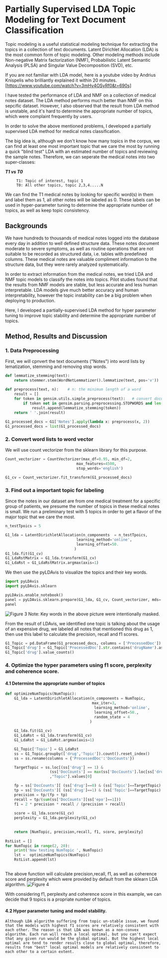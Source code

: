 # Partially Supervised LDA Topic Modeling for Text Document Classification

Topic modeling is a useful statistical modeling technique for extracting the topics in a collection of text documents. Latent Dirichlet Allocation (LDA) is the most common form of topic modeling. Other modeling methods include Non-negative Matrix factorization (NMF), Probabilistic Latent Semantic Analysis (PLSA) and Singular Value Decomposition (SVD), etc.

If you are not familiar with LDA model, here is a youtube video by Andrius Knispelis who brilliantly explained it within 20 minutes.
[https://www.youtube.com/watch?v=3mHy4OSyRf0&t=690s]

I have tested the performance of LDA and NMF on a collection of medical notes dataset. The LDA method performs much better than NMF on this sepcific dataset. However, I also observed that the result from LDA method is unstable, and it's hard to determine the appropriate number of topics, which were complaint frequently by users.

In order to solve the above mentioned problems, I developed a partially supervised LDA method for medical notes classification.

The big idea is, although we don't know how many topics in the corpus, we can find at least one most important topic that we care the most by running a quick "blind test" LDA with an estimated number of topics and reviewing the sample notes. Therefore, we can seperate the medical notes into two super-classes:

**_T1 vs T0_** 

         T1: Topic of interest, topic 1
         T0: All other topics, topic 2,3,4.....N
         
We can find the T1 medical notes by looking for specific word(s) in them and label them as 1, all other notes will be labeled as 0. These labels can be used in hyper-parameter tuning to determine the appropriate number of topics, as well as keep topic consistency.

## Backgrounds

We have hundreds to thousands of medical notes logged into the database every day in addition to well defined structure data. These notes document moderate to severe symptoms, as well as routine operations that are not suitable to be recorded as structured data, i.e. tables with predefined columns. These medical notes are valuable compliment information to the structure data, but they were rarely analyzed systematically. 

In order to extract information from the medical notes, we tried LDA and NMF topic models to classify the notes into topics. Pilot studies found that the results from NMF models are stable, but less accurate and less human interpretable. LDA models give much better accuracy and human interpretability, however the topic instability can be a big problem when deploying to production.

Here, I developed a partially-supervised LDA method for hyper parameter tuning to improve topic stability and determine the appropriate number of topics.

## Method,  Results and Discussion

### 1. Data Preprocessing

First, we will cpnvert the text documents ("Notes") into word lists by lematization, stemming and removing stop words.
```python
def lemmatize_stemming(text):
    return stemmer.stem(WordNetLemmatizer().lemmatize(text, pos='v'))

def preprocess(text, n):    # n: the minimum length of a word
    result = []
    for token in gensim.utils.simple_preprocess(text):   # convert document into tokens
        if token not in gensim.parsing.preprocessing.STOPWORDS and len(token) > n:
            result.append(lemmatize_stemming(token))
    return ' '.join(result)
    
G1_processed_docs = G1['Notes'].apply(lambda x: preprocess(x, 2))
G1_processed_docs = list(G1_processed_docs)

```

### 2. Convert word lists to word vector
We will use count vectorizer from the sklearn library for this purpose.

```python
Count_vectorizer = CountVectorizer(max_df=0.95, min_df=2,
                                max_features=4500,
                                stop_words='english')

G1_cv = Count_vectorizer.fit_transform(G1_processed_docs)
```

### 3. Find out a important topic for labeling
Since the notes in our dataset are from one medical treatment for a specific group of patients, we presume the number of topics in these medical notes is small. We run a preliminary test with 5 topics in order to get a flavor of the major topic that we care the most.

```python
n_testTpoics = 5

G1_lda = LatentDirichletAllocation(n_components  = n_testTpoics,
                                learning_method='online',
                                learning_offset=50.
                               )
G1_lda.fit(G1_cv)
G1_LdaRstMatrix = G1_lda.transform(G1_cv)
G1_LdaRst = G1_LdaRstMatrix.argmax(axis=1)
```
We then use the pyLDAvis to visualize the topics and their key words.

```python
import pyLDAvis
import pyLDAvis.sklearn

pyLDAvis.enable_notebook()
panel = pyLDAvis.sklearn.prepare(G1_lda, G1_cv, Count_vectorizer, mds='tsne')
panel
```
![Figure 3](https://user-images.githubusercontent.com/44976640/64359457-f9efd300-cfcd-11e9-826e-4a3491ef7f5b.JPG)
Note: Key words in the above picture were intentionally masked.

From the result of LDAvis, we identified one topic is talking about the usage of an expensive drug, we labeled all notes that mentioned this drug as 1, then use this label to calculate the precision, recall and f1 scores.

```python
G1_Topic = pd.DataFrame(G1_processed_docs, columns = ['ProcessedDoc'])
G1_Topic['drug'] = G1_Topic['ProcessedDoc'].str.contains('drugName').astype('int')
G1_Topic['drug'].value_counts()
```
### 4. Optimize the hyper parameters using f1 score, perplexity and coherence score.
#### 4.1 Determine the appropriate number of topics

```python
def optimizeNumTopics(NumTopic):
    G1_lda = LatentDirichletAllocation(n_components = NumTopic,
                                       max_iter=3,
                                        learning_method='online',
                                        learning_offset=50.,
                                        random_state = 4
                                      )
    
    G1_lda.fit(G1_cv)
    G1_LdaRst = G1_lda.transform(G1_cv)
    G1_LdaRst = G1_LdaRst.argmax(axis=1)

    G1_Topic['Topic'] = G1_LdaRst
    ss = G1_Topic.groupby(['drug','Topic']).count().reset_index()
    ss = ss.rename(columns = {'ProcessedDoc':'DocCounts'})    

    TargetTopic = ss.loc[(ss['drug'] == 1) & 
                    (ss['DocCounts'] == max(ss['DocCounts'].loc[ss['drug']==1]))
                    ,"Topic"].values[0]

    fp = ss['DocCounts'][ (ss['drug']==0) & (ss['Topic']==TargetTopic) ].values[0]
    tp = ss['DocCounts'][ (ss['drug']==1) & (ss['Topic']==TargetTopic) ].values[0]
    precision = tp/(fp + tp)
    recall = tp/(sum(ss['DocCounts'][ss['epo']==1]))
    f1 = 2 * precision * recall / (precision + recall)
    
    score = G1_lda.score(G1_cv)
    perplexity = G1_lda.perplexity(G1_cv)
    
    
    return [NumTopic, precision,recall, f1, score, perplexity]
    
RstList = []
for NumTopic in range(2, 20):    
    print('Now testing NumTopic ', NumTopic)
    lst =  optimizeNumTopics(NumTopic)
    RstList.append(lst)
    
```
The above function will calculate precision,recall, f1, as well as coherence score and perplexity which were provided by default from the sklearn LDA algorithm.
![Figure 4](https://user-images.githubusercontent.com/44976640/64360335-e34a7b80-cfcf-11e9-823c-29e90c034ee6.JPG)

With considering f1, perplexity and coherence score in this example, we can decide that 9 topics is a propriate number of topics.

#### 4.2 Hyper parameter tuning and model stability.
    Although LDA algorithm suffering from topic un-stable issue, we found that the models with highest f1 scores are relatively consistent with each other. The reason is that LDA was known as a non-convex algorithm. Each run will reach a local optimal, but you can't expect that any given run would be the global optimal. But the highest local optimal are tend to render results close to global optimal, therefore, results from "best" local optimal models are relatively consistent to each other to a certain extent.





